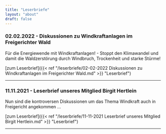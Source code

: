 ```yaml
---
title: "Leserbriefe"
layout: "about"
draft: false 
---
```



### 02.02.2022 - Diskussionen zu Windkraftanlagen im Freigerichter Wald
Für die Energiewende mit Windkraftanlagen! - Stoppt den Klimawandel und damit die Waldzerstörung durch Windbruch, Trockenheit und starke Stürme!

[zum Leserbrief]({{< ref "/leserbriefe/02-02-2022 Diskussionen zu Windkraftanlagen im Freigerichter Wald.md" >}} "Leserbrief")

<hr>

### 11.11.2021 - Leserbrief unseres Mitglied Birgit Hertlein
Nun sind die kontroversen Diskussionen um das Thema Windkraft auch in Freigericht angekommen …

[zum Leserbrief]({{< ref "/leserbriefe/11-11-2021 Leserbrief unseres Mitglied Birgit Hertlein.md" >}} "Leserbrief")

<hr>


